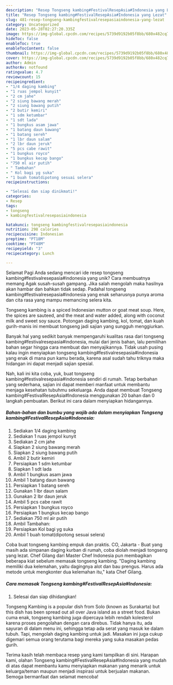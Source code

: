 ```yaml
---
description: "Resep Tongseng kambing#FestivalResepAsia#Indonesia yang Lezat"
title: "Resep Tongseng kambing#FestivalResepAsia#Indonesia yang Lezat"
slug: 481-resep-tongseng-kambingfestivalresepasiaindonesia-yang-lezat
category: Uncategorized
date: 2023-05-28T02:27:20.335Z
image: https://img-global.cpcdn.com/recipes/5739d9192b05f8bb/680x482cq70/tongseng-kambingfestivalresepasiaindonesia-foto-resep-utama.jpg
hideToc: false
enableToc: true
enableTocContent: false
thumbnail: https://img-global.cpcdn.com/recipes/5739d9192b05f8bb/680x482cq70/tongseng-kambingfestivalresepasiaindonesia-foto-resep-utama.jpg
cover: https://img-global.cpcdn.com/recipes/5739d9192b05f8bb/680x482cq70/tongseng-kambingfestivalresepasiaindonesia-foto-resep-utama.jpg
author: Admin
authorAv: notfound
ratingvalue: 4.7
reviewcount: 15
recipeingredient:
- "1/4 daging kambing"
- "1 ruas jempol kunyit"
- "2 cm jahe"
- "2 siung bawang merah"
- "2 siung bawang putih"
- "2 butir kemiri"
- "1 sdm ketumbar"
- "1 sdt lada"
- "1 bungkus asam jawa"
- "1 batang daun bawang"
- "1 batang sereh"
- "1 lbr daun salam"
- "2 lbr daun jeruk"
- "5 pcs cabe rawit"
- "1 bungkus royco"
- "1 bungkus kecap bango"
- "750 ml air putih"
- " Tambahan"
- " Kol bagi yg suka"
- "1 buah tomatdipotong sesuai selera"
recipeinstructions:

- "Selesai dan siap dinikmati!"
categories:
- Resep
tags:
- tongseng
- kambingfestivalresepasiaindonesia

katakunci: tongseng kambingfestivalresepasiaindonesia 
nutrition: 298 calories
recipecuisine: Indonesian
preptime: "PT18M"
cooktime: "PT48M"
recipeyield: "3"
recipecategory: Lunch

---
```



Selamat Pagi Anda sedang mencari ide resep tongseng kambing#festivalresepasia#indonesia yang unik? Cara membuatnya memang Agak susah-susah gampang. Jika salah mengolah maka hasilnya akan hambar dan bahkan tidak sedap. Padahal tongseng kambing#festivalresepasia#indonesia yang enak seharusnya punya aroma dan cita rasa yang mampu memancing selera kita.


Tongseng kambing is a spiced Indonesian mutton or goat meat soup. Here, the spices are sauteed, and the meat and water added, along with coconut milk and sweet soy sauce. Potongan daging kambing, kol, tomat, dan kuah gurih-manis ini membuat tongseng jadi sajian yang sungguh menggiurkan.

Banyak hal yang sedikit banyak mempengaruhi kualitas rasa dari tongseng kambing#festivalresepasia#indonesia, mulai dari jenis bahan, lalu pemilihan bahan segar hingga cara membuat dan menyajikannya. Tidak usah pusing kalau ingin menyiapkan tongseng kambing#festivalresepasia#indonesia yang enak di mana pun kamu berada, karena asal sudah tahu triknya maka hidangan ini dapat menjadi sajian spesial.


Nah, kali ini kita coba, yuk, buat tongseng kambing#festivalresepasia#indonesia sendiri di rumah. Tetap berbahan yang sederhana, sajian ini dapat memberi manfaat untuk membantu menjaga kesehatan tubuhmu sekeluarga. Anda dapat membuat Tongseng kambing#FestivalResepAsia#Indonesia menggunakan 20 bahan dan 0 langkah pembuatan. Berikut ini cara dalam menyiapkan hidangannya.

<!--inarticleads1-->

##### Bahan-bahan dan bumbu yang wajib ada dalam menyiapkan Tongseng kambing#FestivalResepAsia#Indonesia:

1. Sediakan 1/4 daging kambing
1. Sediakan 1 ruas jempol kunyit
1. Sediakan 2 cm jahe
1. Siapkan 2 siung bawang merah
1. Siapkan 2 siung bawang putih
1. Ambil 2 butir kemiri
1. Persiapkan 1 sdm ketumbar
1. Siapkan 1 sdt lada
1. Ambil 1 bungkus asam jawa
1. Ambil 1 batang daun bawang
1. Persiapkan 1 batang sereh
1. Gunakan 1 lbr daun salam
1. Gunakan 2 lbr daun jeruk
1. Ambil 5 pcs cabe rawit
1. Persiapkan 1 bungkus royco
1. Persiapkan 1 bungkus kecap bango
1. Sediakan 750 ml air putih
1. Ambil  Tambahan:
1. Persiapkan  Kol bagi yg suka
1. Ambil 1 buah tomat(dipotong sesuai selera)


Coba buat tongseng kambing empuk dan praktis. CO, Jakarta - Buat yang masih ada simpanan daging kurban di rumah, coba diolah menjadi tongseng yang lezat. Chef Gilang dari Master Chef Indonesia pun membagikan beberapa kiat sebelum memasak tongseng kambing. &#34;Daging kambing memiliki dua kelemahan, yaitu dagingnya alot dan bau prengus. Harus ada metode untuk mengkonter dua kelemahan itu,&#34; kata Chef Gilang. 

<!--inarticleads2-->

##### Cara memasak Tongseng kambing#FestivalResepAsia#Indonesia:


1. Selesai dan siap dihidangkan!

Tongseng Kambing is a popular dish from Solo (known as Surakarta) but this dish has been spread out all over Java island as a street food. Bukan cuma enak, tongseng kambing juga dipercaya lebih rendah kolesterol karena proses pengolahan dengan cara direbus. Tidak hanya itu, ada sayuran di dalam menu ini, sehingga tetap ada serat yang masuk ke dalam tubuh. Tapi, mengolah daging kambing untuk jadi. Masakan ini juga cukup digemari semua orang terutama bagi mereka yang suka masakan pedas gurih. 

Terima kasih telah membaca resep yang kami tampilkan di sini. Harapan kami, olahan Tongseng kambing#FestivalResepAsia#Indonesia yang mudah di atas dapat membantu kamu menyiapkan makanan yang menarik untuk keluarga/teman maupun menjadi inspirasi untuk berjualan makanan. Semoga bermanfaat dan selamat mencoba!
